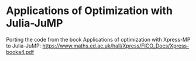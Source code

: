 # Applications of Optimization with Julia-JuMP
Porting the code from the book Applications of optimization with Xpress-MP to Julia-JuMP:
https://www.maths.ed.ac.uk/hall/Xpress/FICO_Docs/Xpress-booka4.pdf

